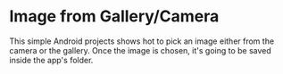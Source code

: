 # Image from Gallery/Camera
This simple Android projects shows hot to pick an image either from the camera or the gallery.
Once the image is chosen, it's going to be saved inside the app's folder.
